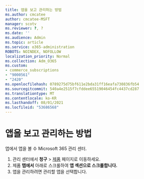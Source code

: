 ```yaml
---
title: 앱을 보고 관리하는 방법
ms.author: cmcatee
author: cmcatee-MSFT
manager: scotv
ms.reviewer: ?, ?
ms.date: ''
ms.audience: Admin
ms.topic: article
ms.service: o365-administration
ROBOTS: NOINDEX, NOFOLLOW
localization_priority: Normal
ms.collection: Adm_O365
ms.custom:
- commerce_subscriptions
- "9000561"
- "2420"
ms.openlocfilehash: 0789275d75bf611e2bda31ff16eafa730836fb54
ms.sourcegitcommit: 540a4e2515f7cfddee65519046454fc4437cd287
ms.translationtype: MT
ms.contentlocale: ko-KR
ms.lasthandoff: 08/01/2021
ms.locfileid: "53686568"
---
```

# <a name="how-to-view-and-manage-apps"></a>앱을 보고 관리하는 방법

앱에서 앱을 볼 수 Microsoft 365 관리 센터.

1. 관리 센터에서 **청구** > [제품](https://go.microsoft.com/fwlink/p/?linkid=842054) 페이지로 이동하세요.
2. 제품 **탭에서** 아래로 스크롤하여 **앱 섹션으로 스크롤합니다.**
3. 앱을 관리하려면 관리할 앱을 선택합니다.
